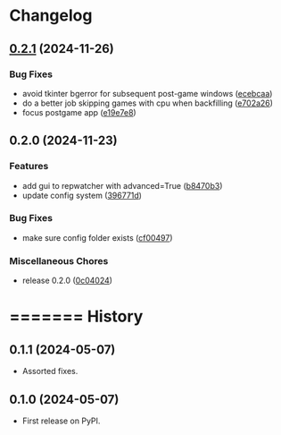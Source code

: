 # Changelog

## [0.2.1](https://github.com/mcmanustfj/repwatcher/compare/v0.2.0...v0.2.1) (2024-11-26)


### Bug Fixes

* avoid tkinter bgerror for subsequent post-game windows ([ecebcaa](https://github.com/mcmanustfj/repwatcher/commit/ecebcaa5577c969cd4d3d468ba02c14f380d02d1))
* do a better job skipping games with cpu when backfilling ([e702a26](https://github.com/mcmanustfj/repwatcher/commit/e702a26253c475c914ecaa697f851c44f7e9c2ae))
* focus postgame app ([e19e7e8](https://github.com/mcmanustfj/repwatcher/commit/e19e7e87ee56529240650cb2cef381069a2291c6))

## 0.2.0 (2024-11-23)


### Features

* add gui to repwatcher with advanced=True ([b8470b3](https://github.com/mcmanustfj/repwatcher/commit/b8470b36954a21fb0ababff3258e504016398cc3))
* update config system ([396771d](https://github.com/mcmanustfj/repwatcher/commit/396771d88a6e31dde856d76d3d5d24bc043ca9c8))


### Bug Fixes

* make sure config folder exists ([cf00497](https://github.com/mcmanustfj/repwatcher/commit/cf00497e76672f278e2b5db295ea32cfe1ca8a4a))


### Miscellaneous Chores

* release 0.2.0 ([0c04024](https://github.com/mcmanustfj/repwatcher/commit/0c04024f3c376524313cd834cf8433f896891940))

=======
History
=======
0.1.1 (2024-05-07)
------------------

* Assorted fixes.

0.1.0 (2024-05-07)
------------------

* First release on PyPI.
